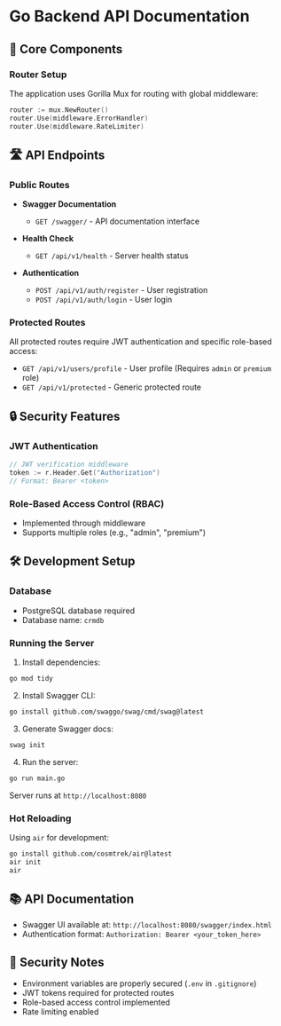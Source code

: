 # Go Backend API Documentation

## 🔧 Core Components

### Router Setup

The application uses Gorilla Mux for routing with global middleware:

```go
router := mux.NewRouter()
router.Use(middleware.ErrorHandler)
router.Use(middleware.RateLimiter)
```

## 🛣️ API Endpoints

### Public Routes

- **Swagger Documentation**

  - `GET /swagger/` - API documentation interface

- **Health Check**

  - `GET /api/v1/health` - Server health status

- **Authentication**
  - `POST /api/v1/auth/register` - User registration
  - `POST /api/v1/auth/login` - User login

### Protected Routes

All protected routes require JWT authentication and specific role-based access:

- `GET /api/v1/users/profile` - User profile (Requires `admin` or `premium` role)
- `GET /api/v1/protected` - Generic protected route

## 🔒 Security Features

### JWT Authentication

```go
// JWT verification middleware
token := r.Header.Get("Authorization")
// Format: Bearer <token>
```

### Role-Based Access Control (RBAC)

- Implemented through middleware
- Supports multiple roles (e.g., "admin", "premium")

## 🛠️ Development Setup

### Database

- PostgreSQL database required
- Database name: `crmdb`

### Running the Server

1. Install dependencies:

```bash
go mod tidy
```

2. Install Swagger CLI:

```bash
go install github.com/swaggo/swag/cmd/swag@latest
```

3. Generate Swagger docs:

```bash
swag init
```

4. Run the server:

```bash
go run main.go
```

Server runs at `http://localhost:8080`

### Hot Reloading

Using `air` for development:

```bash
go install github.com/cosmtrek/air@latest
air init
air
```

## 📚 API Documentation

- Swagger UI available at: `http://localhost:8080/swagger/index.html`
- Authentication format: `Authorization: Bearer <your_token_here>`

## 🔐 Security Notes

- Environment variables are properly secured (`.env` in `.gitignore`)
- JWT tokens required for protected routes
- Role-based access control implemented
- Rate limiting enabled
